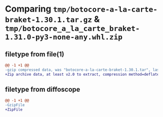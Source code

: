 # Comparing `tmp/botocore-a-la-carte-braket-1.30.1.tar.gz` & `tmp/botocore_a_la_carte_braket-1.31.0-py3-none-any.whl.zip`

## filetype from file(1)

```diff
@@ -1 +1 @@
-gzip compressed data, was "botocore-a-la-carte-braket-1.30.1.tar", last modified: Thu Jul  6 01:44:55 2023, max compression
+Zip archive data, at least v2.0 to extract, compression method=deflate
```

## filetype from diffoscope

```diff
@@ -1 +1 @@
-GzipFile
+ZipFile
```

